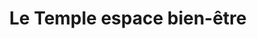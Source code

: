 ---
title: "Le Temple espace bien-être"
url: /montreal/le-temple-espace-bien-etre/
shop: Kosmetik
---